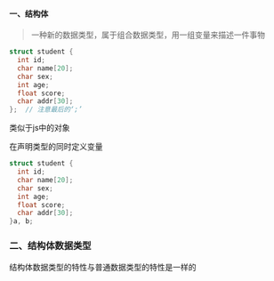 
#### 一、结构体
> 一种新的数据类型，属于组合数据类型，用一组变量来描述一件事物

```c++
struct student {
  int id;
  char name[20];
  char sex;
  int age;
  float score;
  char addr[30];
};  // 注意最后的‘;’
```
类似于js中的对象

在声明类型的同时定义变量

```c++
struct student {
  int id;
  char name[20];
  char sex;
  int age;
  float score;
  char addr[30];
}a, b;
```

### 二、结构体数据类型

结构体数据类型的特性与普通数据类型的特性是一样的
